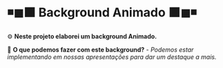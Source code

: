 # ◾◼⬛ Background Animado ⬛◼◾

⚙ **Neste projeto elaborei um background Animado.**

🚀 **O que podemos fazer com este background?** - 
*Podemos estar implementando em nossas apresentações para dar um destaque a mais.*   
